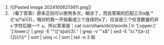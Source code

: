 1. ![[Pasted image 20241006213611.png]]
2. （看了答案）原来正则可以使用多次，糊涂了，而且答案的匹配三次a是.\* ([\^a]\*a){3}，哦对的我一开始看成三个连续的a了，应该是三个任意数量的非 `a` 字符后跟一个 `a`。所以答案是：cat /usr/share/dict/words | tr '[:upper:]' '[:lower:]'  | grep -E "^([\^a]*a){3}.*" | grep -v "'s$" | sed -E "s/.\*([a-z]{2})/\1/" | sort | uniq -c | sort | tail -n 3 和
